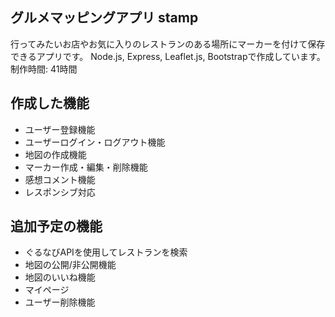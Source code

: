 ## グルメマッピングアプリ stamp
行ってみたいお店やお気に入りのレストランのある場所にマーカーを付けて保存できるアプリです。
Node.js, Express, Leaflet.js, Bootstrapで作成しています。
制作時間: 41時間

## 作成した機能
- ユーザー登録機能
- ユーザーログイン・ログアウト機能
- 地図の作成機能
- マーカー作成・編集・削除機能
- 感想コメント機能
- レスポンシブ対応

## 追加予定の機能
- ぐるなびAPIを使用してレストランを検索
- 地図の公開/非公開機能
- 地図のいいね機能
- マイページ
- ユーザー削除機能